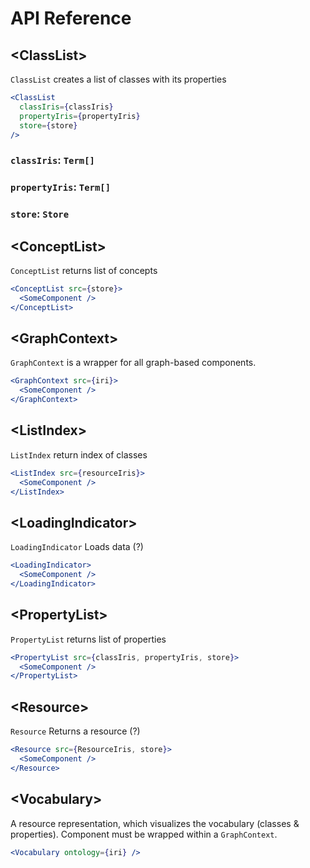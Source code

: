 # API Reference

## &lt;ClassList>

`ClassList` creates a list of classes with its properties

```jsx
<ClassList
  classIris={classIris}
  propertyIris={propertyIris}
  store={store}
/>
```

### `classIris`: `Term[]`
### `propertyIris`: `Term[]`
### `store`: `Store`

## &lt;ConceptList>

`ConceptList` returns list of concepts 

```jsx
<ConceptList src={store}>
  <SomeComponent />
</ConceptList>
```

## &lt;GraphContext>

`GraphContext` is a wrapper for all graph-based components.

```jsx
<GraphContext src={iri}>
  <SomeComponent />
</GraphContext>
```

## &lt;ListIndex>

`ListIndex` return index of classes

```jsx
<ListIndex src={resourceIris}>
  <SomeComponent />
</ListIndex>
```

## &lt;LoadingIndicator>

`LoadingIndicator` Loads data (?)

```jsx
<LoadingIndicator>
  <SomeComponent />
</LoadingIndicator>
```

## &lt;PropertyList>

`PropertyList` returns list of properties

```jsx
<PropertyList src={classIris, propertyIris, store}>
  <SomeComponent />
</PropertyList>
```

## &lt;Resource>

`Resource` Returns a resource (?)

```jsx
<Resource src={ResourceIris, store}>
  <SomeComponent />
</Resource>
```

## &lt;Vocabulary>

A resource representation, which visualizes the vocabulary (classes & properties). Component must be wrapped within a `GraphContext`.

```jsx
<Vocabulary ontology={iri} />
```




